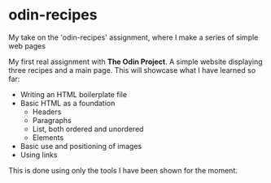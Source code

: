 # odin-recipes
My take on the 'odin-recipes' assignment, where I make a series of simple web pages

My first real assignment with **The Odin Project**.  A simple website displaying three recipes and a main page.  This will showcase what I have learned so far:

- Writing an HTML boilerplate file
- Basic HTML as a foundation 
	+ Headers
	+ Paragraphs
	+ List, both ordered and unordered
	+ Elements
- Basic use and positioning of images
- Using links

This is done using only the tools I have been shown for the moment.


